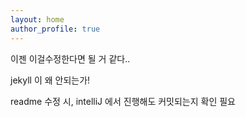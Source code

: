 ```yaml
---
layout: home
author_profile: true
---
```

이젠 이걸수정한다면 될 거 같다..

jekyll 이 왜 안되는가!

readme  수정 시, intelliJ 에서 진행해도 커밋되는지 확인 필요 